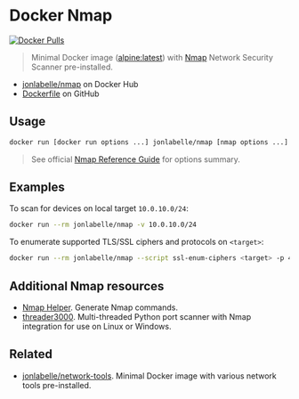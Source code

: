 # Docker Nmap

[![Docker Pulls](https://img.shields.io/docker/pulls/jonlabelle/nmap.svg)][dockerhub]

> Minimal Docker image ([alpine:latest](https://hub.docker.com/_/alpine)) with [Nmap](https://nmap.org/) Network Security Scanner pre-installed.

- [jonlabelle/nmap](https://hub.docker.com/r/jonlabelle/nmap) on Docker Hub
- [Dockerfile](https://github.com/jonlabelle/docker-nmap/blob/master/Dockerfile) on GitHub

## Usage

```bash
docker run [docker run options ...] jonlabelle/nmap [nmap options ...] <nmap target>
```

> See official [Nmap Reference Guide](https://nmap.org/book/man-briefoptions.html) for options summary.

## Examples

To scan for devices on local target `10.0.10.0/24`:

```bash
docker run --rm jonlabelle/nmap -v 10.0.10.0/24
```

To enumerate supported TLS/SSL ciphers and protocols on `<target>`:

```bash
docker run --rm jonlabelle/nmap --script ssl-enum-ciphers <target> -p 443
```

## Additional Nmap resources

- [Nmap Helper](https://competent-goldberg-e5eefe.netlify.app). Generate Nmap commands.
- [threader3000](https://github.com/dievus/threader3000). Multi-threaded Python port scanner with Nmap integration for use on Linux or Windows.

## Related

- [jonlabelle/network-tools](https://hub.docker.com/r/jonlabelle/network-tools). Minimal Docker image with various network tools pre-installed.

[dockerhub]: https://hub.docker.com/r/jonlabelle/nmap
